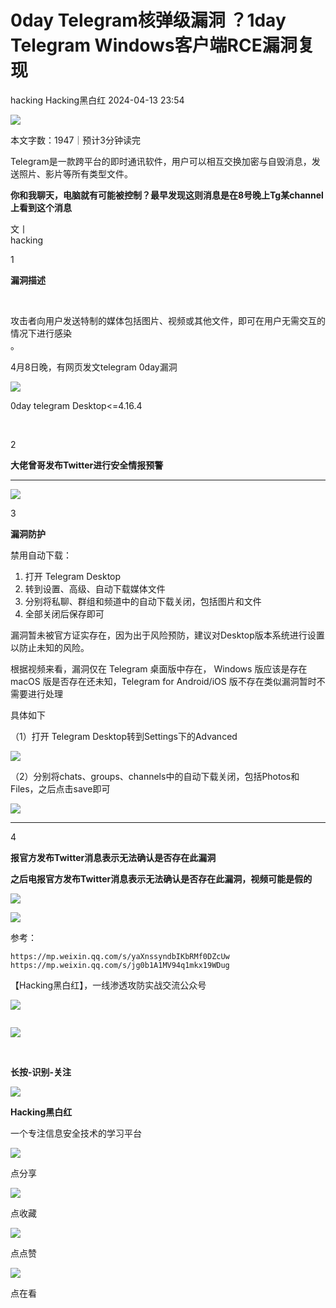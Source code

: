 #  0day Telegram核弹级漏洞 ？1day Telegram Windows客户端RCE漏洞复现   
hacking  Hacking黑白红   2024-04-13 23:54  
  
![](https://mmbiz.qpic.cn/mmbiz_gif/vU4zibJwEqibfEf5EzGibc5U8f1qHCkCib83C54fUv6J5rmAz1p94eeVOTqUE8ZbOwVk06pvPePDOkO6KO0ZMsE0WQ/640?wx_fmt=gif&wxfrom=5&wx_lazy=1 "")  
  
本文字数：1947｜预计3分钟读完  
  
  
  
  
Telegram是一款跨平台的即时通讯软件，用户可以相互交换加密与自毁消息，发送照片、影片等所有类型文件。  
  
**你和我聊天，电脑就有可能被控制？最早发现这则消息是在8号晚上Tg某channel上看到这个消息**  
  
  
  
  
  
  
  
文丨  
hacking  
  
  
  
  
1  
  
  
**漏洞描述**  
  
   
  
  
攻击者向用户发送特制的媒体包括图片、视频或其他文件，即可在用户无需交互的情况下进行感染  
。  
  
4月8日晚，有网页发文telegram 0day漏洞  
  
  
  
![](https://mmbiz.qpic.cn/sz_mmbiz_png/rf8EhNshONTzct8DmYfB0To86U14EZf3zJzmKemq8dcohBMOYibtAlQ5yYrXYBJqouf8xTcReSgTfhw2w6wPiawg/640?wx_fmt=png&from=appmsg "")  
  
  
0day telegram Desktop<=4.16.4  
  
  
   
  
  
2  
  
  
**大佬曾哥发布Twitter进行安全情报预警**  
  
  
****  
![](https://mmbiz.qpic.cn/sz_mmbiz_png/rf8EhNshONTzct8DmYfB0To86U14EZf37btdoo59XIZH4CaTz7QtUoDmEC4D22XghzfrEqs6Niav0YFmnCMtYVQ/640?wx_fmt=png&from=appmsg "")  
  
  
  
3  
  
  
**漏洞防护**  
  
  
禁用自动下载：  
  
1. 打开 Telegram Desktop  
2. 转到设置、高级、自动下载媒体文件  
3. 分别将私聊、群组和频道中的自动下载关闭，包括图片和文件  
4. 全部关闭后保存即可  
  
  
漏洞暂未被官方证实存在，因为出于风险预防，建议对Desktop版本系统进行设置以防止未知的风险。  
  
根据视频来看，漏洞仅在 Telegram 桌面版中存在， Windows 版应该是存在macOS 版是否存在还未知，Telegram for Android/iOS 版不存在类似漏洞暂时不需要进行处理  
  
具体如下  
  
  
（1）打开 Telegram Desktop转到Settings下的Advanced  
  
![](https://mmbiz.qpic.cn/sz_mmbiz_png/rf8EhNshONTzct8DmYfB0To86U14EZf33W8HZAuBzW7lGxusCRicYTmGaJvoMOtzyMDaW7lNohicM2PupgFwia87Q/640?wx_fmt=png&from=appmsg "")  
  
  
（2）分别将chats、groups、channels中的自动下载关闭，包括Photos和Files，之后点击save即可  
  
  
![](https://mmbiz.qpic.cn/sz_mmbiz_png/rf8EhNshONTzct8DmYfB0To86U14EZf3HqA9nZTtKBNL7eZ67g6nHv20GJjRqfkcAgicZEx5iasXMHAg1lGNkRiag/640?wx_fmt=png&from=appmsg "")  
  
****  
  
4  
  
  
**报官方发布Twitter消息表示无法确认是否存在此漏洞**  
  
  
**之后电报官方发布Twitter消息表示无法确认是否存在此漏洞，视频可能是假的**  
  
![](https://mmbiz.qpic.cn/sz_mmbiz_png/rf8EhNshONTzct8DmYfB0To86U14EZf3IeTlEmALnFOa1m2Nj8CGUeJic6bKfLZxvs5yF8EhUk2U3tS43QUznzg/640?wx_fmt=png&from=appmsg "")  
  
  
![](https://mmbiz.qpic.cn/sz_mmbiz_png/rf8EhNshONTzct8DmYfB0To86U14EZf3H1KICTnq9xZMnxe91fLJOH3czMS4wRZfUBiaM7kGZFP91qItysO9TRQ/640?wx_fmt=png&from=appmsg "")  
  
  
参考：  
```
https://mp.weixin.qq.com/s/yaXnssyndbIKbRMf0DZcUw
https://mp.weixin.qq.com/s/jg0b1A1MV94q1mkx19WDug
```  
  
  
  
  
  
  
【Hacking黑白红】，一线渗透攻防实战交流公众号  
  
![](https://mmbiz.qpic.cn/sz_mmbiz_jpg/rf8EhNshONQbd1LqAKpAlwVM9pRXpJ8iapW6J2BmBkPWnGk0hia1t6DkVC8Jrl7pvmO5aAf7Kl5HEp7pDaFGffdw/640?wx_fmt=jpeg&wxfrom=5&wx_lazy=1&wx_co=1&retryload=1 "")  
  
```
```  
  
  
![](https://mmbiz.qpic.cn/sz_mmbiz_jpg/rf8EhNshONSgp1TKd5oeaGb76g5eMFibnANHNp30ic7NtpVnU12TNkBynw2ju7RDHbYtVZibm5rjDh7VKbAEyO8ZQ/640?wx_fmt=jpeg&wxfrom=5&wx_lazy=1&wx_co=1&retryload=1 "")  
  
      
  
**长按-识别-关注**  
  
![](https://mmbiz.qpic.cn/sz_mmbiz_jpg/rf8EhNshONTgEGpyZx7OiaI1JkST23pJPIIgiaejD1CAyicricZQeBtf4rYlib4NmVKjiah6icBHjWwOu54zq6Wvib0HIg/640?wx_fmt=jpeg&wxfrom=5&wx_lazy=1&wx_co=1&retryload=1 "")  
  
**Hacking黑白红**  
  
一个专注信息安全技术的学习平台  
  
![](https://mmbiz.qpic.cn/mmbiz_gif/Ljib4So7yuWiaWs5g9QGias3uHL9Uf0LibiaBDEU5hJAFfap4mBBAnI4BIic2GAuYgDwUzqwIb9wicGiaCyopAyJEKapgA/640?wx_fmt=gif&wxfrom=5&wx_lazy=1&retryload=1 "")  
  
点分享  
  
![](https://mmbiz.qpic.cn/mmbiz_gif/Ljib4So7yuWiaWs5g9QGias3uHL9Uf0LibiaBRJ4tRlk9QKMxMAMticVia5ia8bcewCtM3W67zSrFPyjHuSKmeESESE1Ig/640?wx_fmt=gif&wxfrom=5&wx_lazy=1&retryload=1 "")  
  
点收藏  
  
![](https://mmbiz.qpic.cn/mmbiz_gif/Ljib4So7yuWiaWs5g9QGias3uHL9Uf0LibiaBnTO2pb7hEqNd7bAykePEibP0Xw7mJTJ7JnFkHuQR9vHE7tNJyHIibodA/640?wx_fmt=gif&wxfrom=5&wx_lazy=1&retryload=1 "")  
  
点点赞  
  
![](https://mmbiz.qpic.cn/mmbiz_gif/Ljib4So7yuWiaWs5g9QGias3uHL9Uf0LibiaBhibuWXia5pNqBfUReATI6GO6sYibzMvj8ibQM6rOo2ULshCrbaM0mJYEqw/640?wx_fmt=gif&wxfrom=5&wx_lazy=1&retryload=1 "")  
  
点在看  
  

